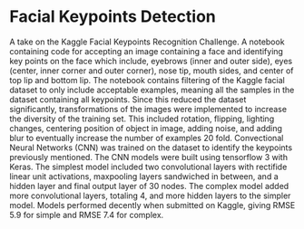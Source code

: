 # Facial Keypoints Detection 

A take on the Kaggle Facial Keypoints Recognition Challenge. A notebook containing code for accepting an image containing a face and identifying key points on the face which include, eyebrows (inner and outer side), eyes (center, inner corner and outer corner), nose tip, mouth sides, and center of top lip and bottom lip. The notebook contains filtering of the Kaggle facial dataset to only include acceptable examples, meaning all the samples in the dataset containing all keypoints. Since this reduced the dataset significantly, transformations of the images were implemented to increase the diversity of the training set. This included rotation, flipping, lighting changes, centering position of object in image, adding noise, and adding blur to eventually increase the number of examples 20 fold. Convectional Neural Networks (CNN) was trained on the dataset to identify the keypoints previously mentioned. The CNN models were built using tensorflow 3 with Keras. The simplest model included two convolutional layers with rectifide linear unit activations, maxpooling layers sandwiched in between, and a hidden layer and final output layer of 30 nodes. The complex model added more convolutional layers, totaling 4, and more hidden layers to the simpler model. Models performed decently when submitted on Kaggle, giving RMSE 5.9 for simple and RMSE 7.4 for complex.
